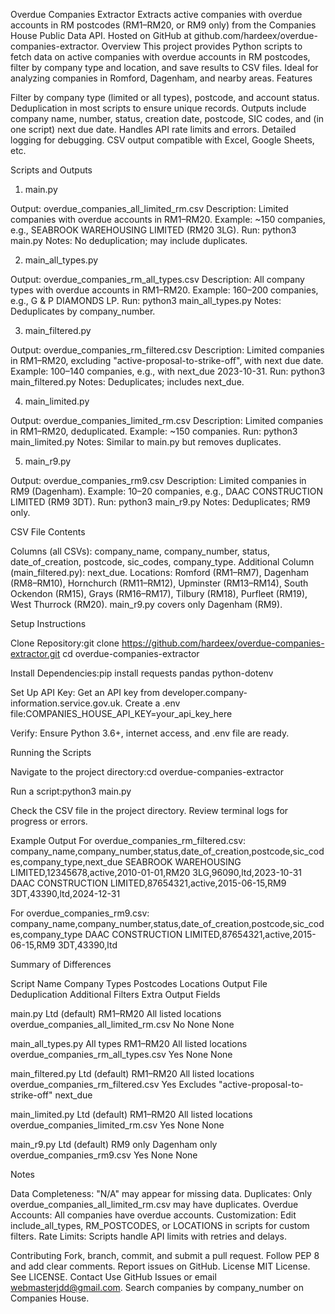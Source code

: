 Overdue Companies Extractor
Extracts active companies with overdue accounts in RM postcodes (RM1–RM20, or RM9 only) from the Companies House Public Data API. Hosted on GitHub at github.com/hardeex/overdue-companies-extractor.
Overview
This project provides Python scripts to fetch data on active companies with overdue accounts in RM postcodes, filter by company type and location, and save results to CSV files. Ideal for analyzing companies in Romford, Dagenham, and nearby areas.
Features

Filter by company type (limited or all types), postcode, and account status.
Deduplication in most scripts to ensure unique records.
Outputs include company name, number, status, creation date, postcode, SIC codes, and (in one script) next due date.
Handles API rate limits and errors.
Detailed logging for debugging.
CSV output compatible with Excel, Google Sheets, etc.

Scripts and Outputs
1. main.py

Output: overdue_companies_all_limited_rm.csv
Description: Limited companies with overdue accounts in RM1–RM20.
Example: ~150 companies, e.g., SEABROOK WAREHOUSING LIMITED (RM20 3LG).
Run: python3 main.py
Notes: No deduplication; may include duplicates.

2. main_all_types.py

Output: overdue_companies_rm_all_types.csv
Description: All company types with overdue accounts in RM1–RM20.
Example: 160–200 companies, e.g., G & P DIAMONDS LP.
Run: python3 main_all_types.py
Notes: Deduplicates by company_number.

3. main_filtered.py

Output: overdue_companies_rm_filtered.csv
Description: Limited companies in RM1–RM20, excluding "active-proposal-to-strike-off", with next due date.
Example: 100–140 companies, e.g., with next_due 2023-10-31.
Run: python3 main_filtered.py
Notes: Deduplicates; includes next_due.

4. main_limited.py

Output: overdue_companies_limited_rm.csv
Description: Limited companies in RM1–RM20, deduplicated.
Example: ~150 companies.
Run: python3 main_limited.py
Notes: Similar to main.py but removes duplicates.

5. main_r9.py

Output: overdue_companies_rm9.csv
Description: Limited companies in RM9 (Dagenham).
Example: 10–20 companies, e.g., DAAC CONSTRUCTION LIMITED (RM9 3DT).
Run: python3 main_r9.py
Notes: Deduplicates; RM9 only.

CSV File Contents

Columns (all CSVs): company_name, company_number, status, date_of_creation, postcode, sic_codes, company_type.
Additional Column (main_filtered.py): next_due.
Locations: Romford (RM1–RM7), Dagenham (RM8–RM10), Hornchurch (RM11–RM12), Upminster (RM13–RM14), South Ockendon (RM15), Grays (RM16–RM17), Tilbury (RM18), Purfleet (RM19), West Thurrock (RM20). main_r9.py covers only Dagenham (RM9).

Setup Instructions

Clone Repository:git clone https://github.com/hardeex/overdue-companies-extractor.git
cd overdue-companies-extractor


Install Dependencies:pip install requests pandas python-dotenv


Set Up API Key:
Get an API key from developer.company-information.service.gov.uk.
Create a .env file:COMPANIES_HOUSE_API_KEY=your_api_key_here




Verify: Ensure Python 3.6+, internet access, and .env file are ready.

Running the Scripts

Navigate to the project directory:cd overdue-companies-extractor


Run a script:python3 main.py


Check the CSV file in the project directory.
Review terminal logs for progress or errors.

Example Output
For overdue_companies_rm_filtered.csv:
company_name,company_number,status,date_of_creation,postcode,sic_codes,company_type,next_due
SEABROOK WAREHOUSING LIMITED,12345678,active,2010-01-01,RM20 3LG,96090,ltd,2023-10-31
DAAC CONSTRUCTION LIMITED,87654321,active,2015-06-15,RM9 3DT,43390,ltd,2024-12-31

For overdue_companies_rm9.csv:
company_name,company_number,status,date_of_creation,postcode,sic_codes,company_type
DAAC CONSTRUCTION LIMITED,87654321,active,2015-06-15,RM9 3DT,43390,ltd

Summary of Differences



Script Name
Company Types
Postcodes
Locations
Output File
Deduplication
Additional Filters
Extra Output Fields



main.py
Ltd (default)
RM1–RM20
All listed locations
overdue_companies_all_limited_rm.csv
No
None
None


main_all_types.py
All types
RM1–RM20
All listed locations
overdue_companies_rm_all_types.csv
Yes
None
None


main_filtered.py
Ltd (default)
RM1–RM20
All listed locations
overdue_companies_rm_filtered.csv
Yes
Excludes "active-proposal-to-strike-off"
next_due


main_limited.py
Ltd (default)
RM1–RM20
All listed locations
overdue_companies_limited_rm.csv
Yes
None
None


main_r9.py
Ltd (default)
RM9 only
Dagenham only
overdue_companies_rm9.csv
Yes
None
None


Notes

Data Completeness: "N/A" may appear for missing data.
Duplicates: Only overdue_companies_all_limited_rm.csv may have duplicates.
Overdue Accounts: All companies have overdue accounts.
Customization: Edit include_all_types, RM_POSTCODES, or LOCATIONS in scripts for custom filters.
Rate Limits: Scripts handle API limits with retries and delays.

Contributing
Fork, branch, commit, and submit a pull request. Follow PEP 8 and add clear comments. Report issues on GitHub.
License
MIT License. See LICENSE.
Contact
Use GitHub Issues or email webmasterjdd@gmail.com. Search companies by company_number on Companies House.
